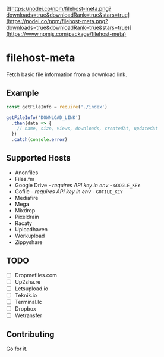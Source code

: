[![https://nodei.co/npm/filehost-meta.png?downloads=true&downloadRank=true&stars=true](https://nodei.co/npm/filehost-meta.png?downloads=true&downloadRank=true&stars=true)](https://www.npmjs.com/package/filehost-meta)

# filehost-meta

Fetch basic file information from a download link.

## Example

```js
const getFileInfo = require('./index')

getFileInfo('DOWNLOAD_LINK')
  .then(data => {
    // name, size, views, downloads, createdAt, updatedAt
  })
  .catch(console.error)
```

## Supported Hosts

- Anonfiles
- Files.fm
- Google Drive - *requires API key in env* - `GOOGLE_KEY`
- Gofile - *requires API key in env* - `GOFILE_KEY`
- Mediafire
- Mega
- Mixdrop
- Pixeldrain
- Racaty
- Uploadhaven
- Workupload
- Zippyshare

## TODO

- [ ] Dropmefiles.com
- [ ] Up2sha.re
- [ ] Letsupload.io
- [ ] Teknik.io
- [ ] Terminal.lc
- [ ] Dropbox
- [ ] Wetransfer

## Contributing

Go for it.